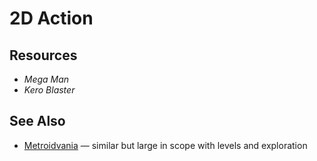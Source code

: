 # 2D Action

## Resources

- _Mega Man_
- _Kero Blaster_

## See Also

- [Metroidvania](./metroidvania.md) — similar but large in scope with levels and exploration